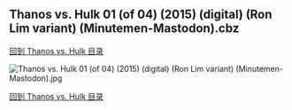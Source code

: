 ## Thanos vs. Hulk 01 (of 04) (2015) (digital) (Ron Lim variant) (Minutemen-Mastodon).cbz


[回到 Thanos vs. Hulk 目录](https://github.com/alicewish/markdown/blob/master/series/Thanos-vs-Hulk.md)


![Thanos vs. Hulk 01 (of 04) (2015) (digital) (Ron Lim variant) (Minutemen-Mastodon).jpg](https://wx1.sinaimg.cn/large/6a9fdecaly1fr0xijsjosj21kw2edqv6.jpg)

[回到 Thanos vs. Hulk 目录](https://github.com/alicewish/markdown/blob/master/series/Thanos-vs-Hulk.md)

